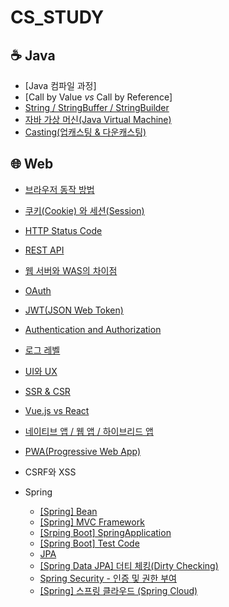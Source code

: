 # CS_STUDY
## ☕️ Java
- [Java 컴파일 과정]
- [Call by Value _vs_ Call by Reference]
- [String / StringBuffer / StringBuilder](https://github.com/SanhaJung/CS_STUDY/blob/main/JAVA/String%20:%20StringBuffer%20:%20StringBuilder.md)
- [자바 가상 머신(Java Virtual Machine)](https://github.com/SanhaJung/CS_STUDY/blob/main/JAVA/%EC%9E%90%EB%B0%94%EA%B0%80%EC%83%81%EB%A8%B8%EC%8B%A0(JVM).md)
- [Casting(업캐스팅 & 다운캐스팅)](https://github.com/SanhaJung/CS_STUDY/blob/main/JAVA/Casting.md)
## 🌐 Web

- [브라우저 동작 방법](https://github.com/SanhaJung/CS_STUDY/blob/main/WEB/%EB%B8%8C%EB%9D%BC%EC%9A%B0%EC%A0%80%20%EB%8F%99%EC%9E%91%20%EB%B0%A9%EB%B2%95.md) 

- [쿠키(Cookie) 와 세션(Session)](https://github.com/SanhaJung/CS_STUDY/blob/main/WEB/%EC%BF%A0%ED%82%A4%EC%99%80%20%EC%84%B8%EC%85%98.md)

- [HTTP Status Code](https://github.com/SanhaJung/CS_STUDY/blob/main/WEB/HTTP%20%EC%83%81%ED%83%9C%EC%BD%94%EB%93%9C.md)

- [REST API](https://github.com/SanhaJung/CS_STUDY/blob/main/WEB/RestAPI.md)

- [웹 서버와 WAS의 차이점](https://github.com/SanhaJung/CS_STUDY/blob/main/WEB/%EC%9B%B9%20%EC%84%9C%EB%B2%84%EC%99%80%20WAS%EC%9D%98%20%EC%B0%A8%EC%9D%B4%EC%A0%90.md)

- [OAuth](https://github.com/SanhaJung/CS_STUDY/blob/main/WEB/OAuth.md)

- [JWT(JSON Web Token)](https://github.com/SanhaJung/CS_STUDY/blob/main/WEB/JWT.md)

- [Authentication and Authorization](https://github.com/SanhaJung/CS_STUDY/blob/main/WEB/Authentication%20and%20Authorization.md)

- [로그 레벨](https://github.com/SanhaJung/CS_STUDY/blob/main/WEB/%EB%A1%9C%EA%B7%B8%20%EB%A0%88%EB%B2%A8.md)

- [UI와 UX](https://github.com/SanhaJung/CS_STUDY/blob/main/WEB/UI%EC%99%80UX.md)

- [SSR & CSR](https://github.com/SanhaJung/CS_STUDY/blob/main/WEB/SSR%26CSR.md)

- [Vue.js vs React](https://github.com/SanhaJung/CS_STUDY/blob/main/WEB/Vue.js%20vs%20React.md)

- [네이티브 앱 / 웹 앱 / 하이브리드 앱](https://github.com/SanhaJung/CS_STUDY/blob/main/WEB/%EB%84%A4%EC%9D%B4%ED%8B%B0%EB%B8%8C%EC%95%B1%20%EC%9B%B9%EC%95%B1%20%ED%95%98%EC%9D%B4%EB%B8%8C%EB%A6%AC%EB%93%9C%EC%95%B1%20.md)

- [PWA(Progressive Web App)](https://github.com/SanhaJung/CS_STUDY/blob/main/WEB/PWA.md)

- CSRF와 XSS

- Spring
    * [[Spring] Bean](https://github.com/SanhaJung/CS_STUDY/blob/main/WEB/Bean.md)
    * [[Spring] MVC Framework](https://github.com/SanhaJung/CS_STUDY/blob/main/WEB/Spring%20MVC%20Framework.md) 
    * [[Srping Boot] SpringApplication](https://github.com/SanhaJung/CS_STUDY/blob/main/WEB/%5BSpring%20Boot%5D%20SpringApplication.md)
    * [[Spring Boot] Test Code](https://github.com/SanhaJung/CS_STUDY/blob/main/WEB/%5BSpring%20Boot%5D%20%20%ED%85%8C%EC%8A%A4%ED%8A%B8%20%EC%BD%94%EB%93%9C%20%EC%9E%91%EC%84%B1.md)
    * [JPA](https://github.com/SanhaJung/CS_STUDY/blob/main/WEB/JPA.md)
    * [[Spring Data JPA] 더티 체킹(Dirty Checking)](https://github.com/SanhaJung/CS_STUDY/blob/main/WEB/Dirty%20Checking.md)
    * [Spring Security - 인증 및 권한 부여](https://github.com/SanhaJung/CS_STUDY/blob/main/WEB/Spring%20Security%20-%20%EC%9D%B8%EC%A6%9D%20%EB%B0%8F%20%EA%B6%8C%ED%95%9C%20%EB%B6%80%EC%97%AC.md)
    * [[Spring] 스프링 클라우드 (Spring Cloud)](https://github.com/SanhaJung/CS_STUDY/blob/main/WEB/SpringCloud.md)


